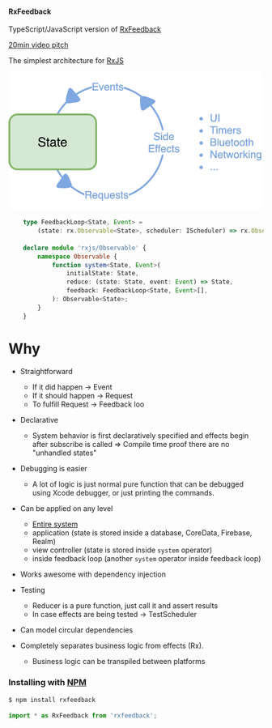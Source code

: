 #### RxFeedback 
TypeScript/JavaScript version of [RxFeedback](https://github.com/kzaher/RxFeedback)

[20min video pitch](https://academy.realm.io/posts/try-swift-nyc-2017-krunoslav-zaher-modern-rxswift-architectures/)

The simplest architecture for [RxJS](https://github.com/ReactiveX/RxJS)

<img src="https://github.com/kzaher/rxswiftcontent/raw/master/RxFeedback.png" width="502px" />

```typescript
    type FeedbackLoop<State, Event> = 
        (state: rx.Observable<State>, scheduler: IScheduler) => rx.Observable<Event>;

    declare module 'rxjs/Observable' {
        namespace Observable {
            function system<State, Event>(
                initialState: State,
                reduce: (state: State, event: Event) => State,
                feedback: FeedbackLoop<State, Event>[],
            ): Observable<State>;
        }
    }
```

# Why

* Straightforward
    * If it did happen -> Event
    * If it should happen -> Request
    * To fulfill Request -> Feedback loo
* Declarative
    * System behavior is first declaratively specified and effects begin after subscribe is called => Compile time proof there are no "unhandled states"
* Debugging is easier
    * A lot of logic is just normal pure function that can be debugged using Xcode debugger, or just printing the commands.

* Can be applied on any level
    * [Entire system](https://kafka.apache.org/documentation/)
    * application (state is stored inside a database, CoreData, Firebase, Realm)
    * view controller (state is stored inside `system` operator)
    * inside feedback loop (another `system` operator inside feedback loop)
* Works awesome with dependency injection
* Testing
    * Reducer is a pure function, just call it and assert results
    * In case effects are being tested -> TestScheduler
* Can model circular dependencies
* Completely separates business logic from effects (Rx).
    * Business logic can be transpiled between platforms


### Installing with [NPM](https://www.npmjs.com/)

```bash
$ npm install rxfeedback
```

```typescript
import * as RxFeedback from 'rxfeedback';
```